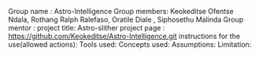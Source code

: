 Group name : Astro-Intelligence
Group members: Keokeditse Ofentse Ndala, Rothang Ralph Ralefaso, Oratile Diale , Siphosethu Malinda
Group mentor : 
project title: Astro-slither
project page : https://github.com/Keokeditse/Astro-Intelligence.git
instructions for the use(allowed actions): 
Tools used:
Concepts used:
Assumptions:
Limitation: 
